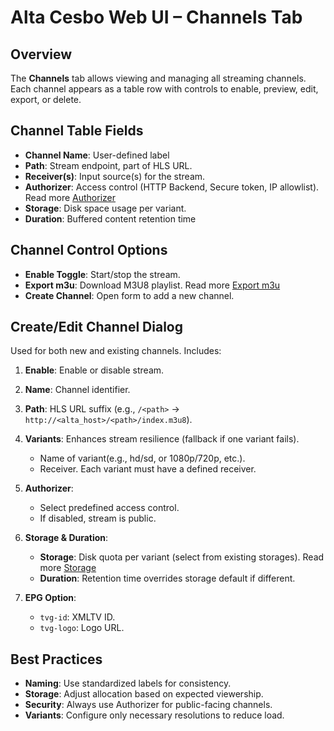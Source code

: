 # Alta Cesbo Web UI – Channels Tab

## Overview

The **Channels** tab allows viewing and managing all streaming channels.
Each channel appears as a table row with controls to enable, preview, edit, export, or delete.

## Channel Table Fields

- **Channel Name**: User-defined label
- **Path**: Stream endpoint, part of HLS URL.
- **Receiver(s)**: Input source(s) for the stream.
- **Authorizer**: Access control (HTTP Backend, Secure token, IP allowlist). Read more [Authorizer]()
- **Storage**: Disk space usage per variant.
- **Duration**: Buffered content retention time

## Channel Control Options

- **Enable Toggle**: Start/stop the stream.
- **Export m3u**: Download M3U8 playlist. Read more [Export m3u]()
- **Create Channel**: Open form to add a new channel.

## Create/Edit Channel Dialog

Used for both new and existing channels. Includes:

1. **Enable**: Enable or disable stream.
2. **Name**: Channel identifier.
3. **Path**: HLS URL suffix (e.g., `/<path>` → `http://<alta_host>/<path>/index.m3u8`).
4. **Variants**: Enhances stream resilience (fallback if one variant fails).
   - Name of variant(e.g., hd/sd, or 1080p/720p, etc.).
   - Receiver. Each variant must have a defined receiver.

5. **Authorizer**:
   - Select predefined access control.
   - If disabled, stream is public.

6. **Storage & Duration**:
   - **Storage**: Disk quota per variant (select from existing storages). Read more [Storage]()
   - **Duration**: Retention time overrides storage default if different.

7. **EPG Option**:
   - `tvg-id`: XMLTV ID.
   - `tvg-logo`: Logo URL.

## Best Practices

- **Naming**: Use standardized labels for consistency.
- **Storage**: Adjust allocation based on expected viewership.
- **Security**: Always use Authorizer for public-facing channels.
- **Variants**: Configure only necessary resolutions to reduce load.
